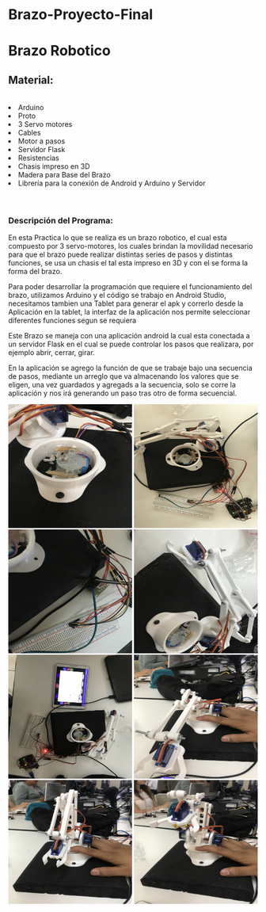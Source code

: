 # Brazo-Proyecto-Final
<h1>Brazo Robotico  </h1>
<h2>Material:</h2><br>
<li>Arduino </li>
<li>Proto  </li>
<li>3 Servo motores</li>
<li>Cables </li>
<li>Motor a pasos</li>
<li>Servidor Flask</li>
<li>Resistencias </li>
<li>Chasis impreso en 3D </li>
<li>Madera para Base del Brazo </li>
<li>Librería para la conexión de Android y Arduino y Servidor </li><br><br>


<h3>Descripción del Programa:</h3>

En esta Practica lo que se realiza es un brazo robotico, el cual esta compuesto por 3 servo-motores, los cuales brindan la movilidad necesario para que el brazo puede realizar distintas series de pasos y distintas funciones, se usa un chasis el tal esta impreso en 3D y con el se forma la forma del brazo.

Para poder desarrollar la programación que requiere el funcionamiento del brazo, utilizamos Arduino y el código se trabajo en Android Studio, necesitamos tambien una Tablet para generar el apk y correrlo desde la Aplicación en la tablet, la interfaz de la aplicación nos permite seleccionar diferentes funciones segun se requiera 

Este Brazo se maneja con una aplicación android la cual esta conectada a un servidor Flask  en el cual se puede controlar 
los pasos que realizara, por ejemplo abrir, cerrar, girar.

En la aplicación se agrego la función de que se trabaje bajo una secuencia de pasos, mediante un arreglo que va almacenando los valores que se eligen, una vez guardados y agregads a la secuencia, solo se corre la aplicación y nos irá generando un paso tras otro de forma secuencial.



<img src="https://github.com/AlerzDev/Brazo-Proyecto-Final/blob/master/IMG_1492.JPG" width="250" height="250" />   <img src="https://github.com/AlerzDev/Brazo-Proyecto-Final/blob/master/IMG_1499.jpg" width="250" height="250" /><br>
<img src="https://github.com/AlerzDev/Brazo-Proyecto-Final/blob/master/IMG_1501.jpg" width="250" height="250" />   <img src="https://github.com/AlerzDev/Brazo-Proyecto-Final/blob/master/IMG_1502.jpg" width="250" height="250" /><br>
<img src="https://github.com/AlerzDev/Brazo-Proyecto-Final/blob/master/IMG_1500.jpg" width="250" height="250" />   <img src="https://github.com/AlerzDev/Brazo-Proyecto-Final/blob/master/IMG_1463.JPG" width="250" height="250" /><br>
<img src="https://github.com/AlerzDev/Brazo-Proyecto-Final/blob/master/IMG_1469.JPG" width="250" height="250" />    <img src="https://github.com/AlerzDev/Brazo-Proyecto-Final/blob/master/IMG_1483.JPG" width="250" height="250" /><br>
